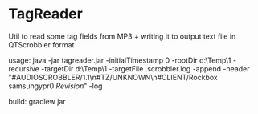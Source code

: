 # TagReader
Util to read some tag fields from MP3 + writing it to output text file in QTScrobbler format

usage:
java -jar tagreader.jar -initialTimestamp 0 -rootDir d:\\Temp\\1 -recursive -targetDir d:\\Temp\\1 -targetFile .scrobbler.log -append -header "#AUDIOSCROBBLER/1.1\n#TZ/UNKNOWN\n#CLIENT/Rockbox samsungypr0 $Revision$" -log

build:
gradlew jar